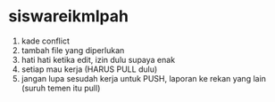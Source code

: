 # siswareikmlpah

1. kade conflict
2. tambah file yang diperlukan
3. hati hati ketika edit, izin dulu supaya enak
4. setiap mau kerja (HARUS PULL dulu)
5. jangan lupa sesudah kerja untuk PUSH, laporan ke rekan yang lain (suruh temen itu pull)